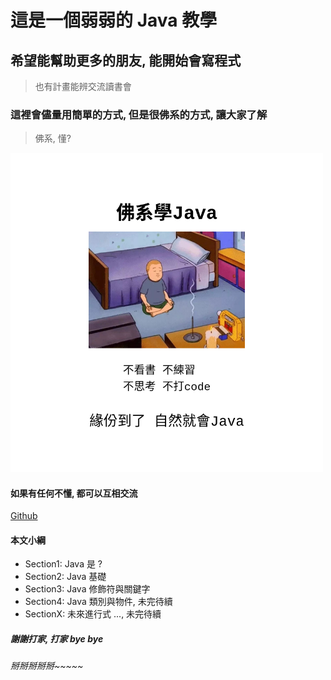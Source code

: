 # 這是一個弱弱的 Java 教學

## 希望能幫助更多的朋友, 能開始會寫程式
> 也有計畫能辨交流讀書會

### 這裡會儘量用簡單的方式, 但是很佛系的方式, 讓大家了解
> 佛系, 懂?
<img src="pic1.png" alt="drawing" width="500"/>

#### 如果有任何不懂, 都可以互相交流
[Github](https://github.com/wangchenshu/start-java)

#### 本文小綱
* Section1: Java 是 ?
* Section2: Java 基礎
* Section3: Java 修飾符與關鍵字
* Section4: Java 類別與物件, 未完待續
* SectionX: 未來進行式 ..., 未完待續

##### 謝謝打家, 打家 bye bye

###### 掰掰掰掰掰~~~~~
